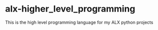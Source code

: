 # alx-higher_level_programming
This is the high level programming language for my ALX python projects
